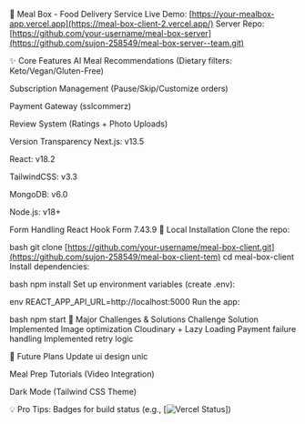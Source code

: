 🍱 Meal Box - Food Delivery Service
Live Demo: [https://your-mealbox-app.vercel.app](https://meal-box-client-2.vercel.app/)
Server Repo: [https://github.com/your-username/meal-box-server](https://github.com/sujon-258549/meal-box-server--team.git)

✨ Core Features
AI Meal Recommendations (Dietary filters: Keto/Vegan/Gluten-Free)

Subscription Management (Pause/Skip/Customize orders)

Payment Gateway (sslcommerz)

Review System (Ratings + Photo Uploads)

Version Transparency
Next.js: v13.5

React: v18.2

TailwindCSS: v3.3

MongoDB: v6.0

Node.js: v18+

Form Handling	React Hook Form	7.43.9
🚀 Local Installation
Clone the repo:

bash
git clone [https://github.com/your-username/meal-box-client.git](https://github.com/sujon-258549/meal-box-client-tem)
cd meal-box-client
Install dependencies:

bash
npm install
Set up environment variables (create .env):

env
REACT_APP_API_URL=http://localhost:5000
Run the app:

bash
npm start
🧗 Major Challenges & Solutions
Challenge	Solution Implemented
Image optimization	Cloudinary + Lazy Loading
Payment failure handling	Implemented retry logic

🔮 Future Plans
Update ui design unic

Meal Prep Tutorials (Video Integration)

Dark Mode (Tailwind CSS Theme)



💡 Pro Tips:
Badges for build status (e.g., [![Vercel Status](https://i.ibb.co.com/qFLXP8Tb/screencapture-meal-box-client-2-vercel-app-2025-05-11-10-47-10.png)])

